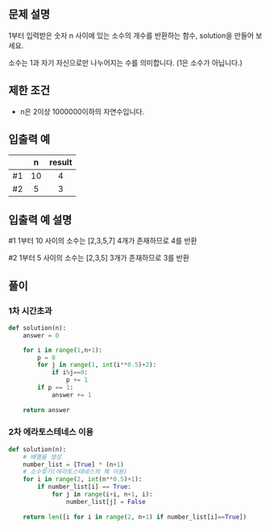 ## 문제 설명
1부터 입력받은 숫자 n 사이에 있는 소수의 개수를 반환하는 함수, solution을 만들어 보세요.

소수는 1과 자기 자신으로만 나누어지는 수를 의미합니다.
(1은 소수가 아닙니다.)

## 제한 조건
* n은 2이상 1000000이하의 자연수입니다.

## 입출력 예
||n|	result|
|:---:|:---:|:---:|
|#1|10|	4|
|#2|5|	3|

## 입출력 예 설명
#1 1부터 10 사이의 소수는 [2,3,5,7] 4개가 존재하므로 4를 반환   

#2 1부터 5 사이의 소수는 [2,3,5] 3개가 존재하므로 3를 반환   

## **풀이**
### 1차 시간초과
```python
def solution(n):
    answer = 0

    for i in range(1,n+1):
        p = 0
        for j in range(1, int(i**0.5)+2):
            if i%j==0:
                p += 1
        if p == 1:
            answer += 1
    
    return answer
```

### 2차 에라토스테네스 이용
```python
def solution(n):
    # 배열을 생성
    number_list = [True] * (n+1)
    # 소수찾기(에라토스테네스의 체 이용)
    for i in range(2, int(n**0.5)+1):
        if number_list[i] == True:
            for j in range(i+i, n+1, i):
                number_list[j] = False
    
    return len([i for i in range(2, n+1) if number_list[i]==True])
```
